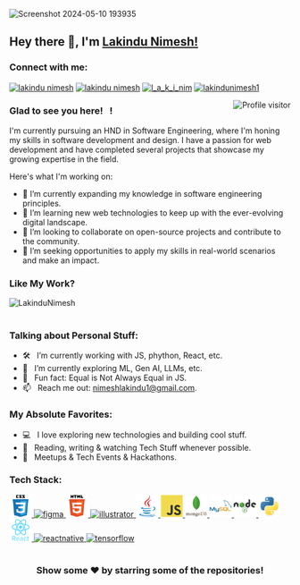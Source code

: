 ![Screenshot 2024-05-10 193935](https://github.com/LakinduNimesh/LakinduNimesh/assets/149768006/1aaec69b-3d8c-4e3d-afcf-15092aa91628)

## Hey there 👋, I'm [Lakindu Nimesh!](https://github.com/LakinduNimesh)

<h3 align="left">Connect with me:</h3>
<p align="left">
<a href="https://linkedin.com/in/lakindu nimesh" target="blank"><img align="center" src="https://raw.githubusercontent.com/rahuldkjain/github-profile-readme-generator/master/src/images/icons/Social/linked-in-alt.svg" alt="lakindu nimesh" height="30" width="40" /></a>
<a href="https://fb.com/lakindu nimesh" target="blank"><img align="center" src="https://raw.githubusercontent.com/rahuldkjain/github-profile-readme-generator/master/src/images/icons/Social/facebook.svg" alt="lakindu nimesh" height="30" width="40" /></a>
<a href="https://instagram.com/l_a_k_i_nim" target="blank"><img align="center" src="https://raw.githubusercontent.com/rahuldkjain/github-profile-readme-generator/master/src/images/icons/Social/instagram.svg" alt="l_a_k_i_nim" height="30" width="40" /></a>
<a href="https://www.behance.net/lakindunimesh1" target="blank"><img align="center" src="https://raw.githubusercontent.com/rahuldkjain/github-profile-readme-generator/master/src/images/icons/Social/behance.svg" alt="lakindunimesh1" height="30" width="40" /></a>
</p>
<a href="https://komarev.com/ghpvc/?username=LakinduNimesh">
  <img
    align="right"
    src="https://komarev.com/ghpvc/?username=LakinduNimesh&label=Visitors&color=26c1be&style=flat"
    alt="Profile visitor"
  />
</a>

### Glad to see you here! &nbsp; !

I'm currently pursuing an HND in Software Engineering, where I'm honing my skills in software development and design. I have a passion for web development and have completed several projects that showcase my growing expertise in the field.

Here's what I'm working on:
- 🔭 I’m currently expanding my knowledge in software engineering principles.
- 🌱 I’m learning new web technologies to keep up with the ever-evolving digital landscape.
- 👯 I’m looking to collaborate on open-source projects and contribute to the community.
- 🤔 I’m seeking opportunities to apply my skills in real-world scenarios and make an impact.

<h3 align="left">Like My Work?</h3>
<p><a href="https://www.buymeacoffee.com/LakinduNimesh"> <img align="left" src="https://cdn.buymeacoffee.com/buttons/v2/default-yellow.png" height="50" width="210" alt="LakinduNimesh" /></a></p><br><br>

### Talking about Personal Stuff:

- 🛠 &nbsp; I’m currently working with JS, phython, React, etc.
- 🚀 &nbsp; I’m currently exploring ML, Gen AI, LLMs, etc.
- 👾 &nbsp; Fun fact: Equal is Not Always Equal in JS.
- 📫 &nbsp; Reach me out: nimeshlakindu1@gmail.com.

### My Absolute Favorites:

- 💻 &nbsp; I love exploring new technologies and building cool stuff.
- 📰 &nbsp; Reading, writing & watching Tech Stuff whenever possible.
- 🍕 &nbsp; Meetups & Tech Events & Hackathons.

<h3 align="left">Tech Stack:</h3>
<p align="left"> <a href="https://www.w3schools.com/css/" target="_blank" rel="noreferrer"> <img src="https://raw.githubusercontent.com/devicons/devicon/master/icons/css3/css3-original-wordmark.svg" alt="css3" width="40" height="40"/> </a> <a href="https://www.figma.com/" target="_blank" rel="noreferrer"> <img src="https://www.vectorlogo.zone/logos/figma/figma-icon.svg" alt="figma" width="40" height="40"/> </a> <a href="https://www.w3.org/html/" target="_blank" rel="noreferrer"> <img src="https://raw.githubusercontent.com/devicons/devicon/master/icons/html5/html5-original-wordmark.svg" alt="html5" width="40" height="40"/> </a> <a href="https://www.adobe.com/in/products/illustrator.html" target="_blank" rel="noreferrer"> <img src="https://www.vectorlogo.zone/logos/adobe_illustrator/adobe_illustrator-icon.svg" alt="illustrator" width="40" height="40"/> </a> <a href="https://www.java.com" target="_blank" rel="noreferrer"> <img src="https://raw.githubusercontent.com/devicons/devicon/master/icons/java/java-original.svg" alt="java" width="40" height="40"/> </a> <a href="https://developer.mozilla.org/en-US/docs/Web/JavaScript" target="_blank" rel="noreferrer"> <img src="https://raw.githubusercontent.com/devicons/devicon/master/icons/javascript/javascript-original.svg" alt="javascript" width="40" height="40"/> </a> <a href="https://www.mongodb.com/" target="_blank" rel="noreferrer"> <img src="https://raw.githubusercontent.com/devicons/devicon/master/icons/mongodb/mongodb-original-wordmark.svg" alt="mongodb" width="40" height="40"/> </a> <a href="https://www.mysql.com/" target="_blank" rel="noreferrer"> <img src="https://raw.githubusercontent.com/devicons/devicon/master/icons/mysql/mysql-original-wordmark.svg" alt="mysql" width="40" height="40"/> </a> <a href="https://nodejs.org" target="_blank" rel="noreferrer"> <img src="https://raw.githubusercontent.com/devicons/devicon/master/icons/nodejs/nodejs-original-wordmark.svg" alt="nodejs" width="40" height="40"/> </a> <a href="https://www.python.org" target="_blank" rel="noreferrer"> <img src="https://raw.githubusercontent.com/devicons/devicon/master/icons/python/python-original.svg" alt="python" width="40" height="40"/> </a> <a href="https://reactjs.org/" target="_blank" rel="noreferrer"> <img src="https://raw.githubusercontent.com/devicons/devicon/master/icons/react/react-original-wordmark.svg" alt="react" width="40" height="40"/> </a> <a href="https://reactnative.dev/" target="_blank" rel="noreferrer"> <img src="https://reactnative.dev/img/header_logo.svg" alt="reactnative" width="40" height="40"/> </a> <a href="https://www.tensorflow.org" target="_blank" rel="noreferrer"> <img src="https://www.vectorlogo.zone/logos/tensorflow/tensorflow-icon.svg" alt="tensorflow" width="40" height="40"/> </a> </p>


#

<div align="center">

### Show some ❤️ by starring some of the repositories!

</div>
